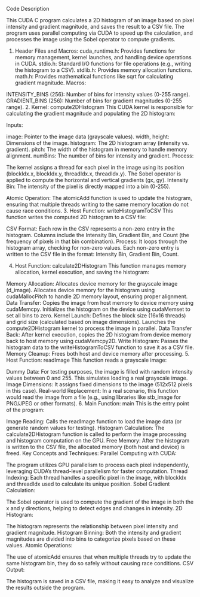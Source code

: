 Code Description

This CUDA C program calculates a 2D histogram of an image based on pixel intensity and gradient magnitude, and saves the result to a CSV file. The program uses parallel computing via CUDA to speed up the calculation, and processes the image using the Sobel operator to compute gradients.

1. Header Files and Macros:
cuda_runtime.h: Provides functions for memory management, kernel launches, and handling device operations in CUDA.
stdio.h: Standard I/O functions for file operations (e.g., writing the histogram to a CSV).
stdlib.h: Provides memory allocation functions.
math.h: Provides mathematical functions like sqrt for calculating gradient magnitude.
Macros:

INTENSITY_BINS (256): Number of bins for intensity values (0-255 range).
GRADIENT_BINS (256): Number of bins for gradient magnitudes (0-255 range).
2. Kernel: compute2DHistogram
This CUDA kernel is responsible for calculating the gradient magnitude and populating the 2D histogram:

Inputs:

image: Pointer to the image data (grayscale values).
width, height: Dimensions of the image.
histogram: The 2D histogram array (intensity vs. gradient).
pitch: The width of the histogram in memory to handle memory alignment.
numBins: The number of bins for intensity and gradient.
Process:

The kernel assigns a thread for each pixel in the image using its position (blockIdx.x, blockIdx.y, threadIdx.x, threadIdx.y).
The Sobel operator is applied to compute the horizontal and vertical gradients (gx, gy).
Intensity Bin: The intensity of the pixel is directly mapped into a bin (0-255).

Atomic Operation: The atomicAdd function is used to update the histogram, ensuring that multiple threads writing to the same memory location do not cause race conditions.
3. Host Function: writeHistogramToCSV
This function writes the computed 2D histogram to a CSV file:

CSV Format:
Each row in the CSV represents a non-zero entry in the histogram.
Columns include the Intensity Bin, Gradient Bin, and Count (the frequency of pixels in that bin combination).
Process:
It loops through the histogram array, checking for non-zero values.
Each non-zero entry is written to the CSV file in the format: Intensity Bin, Gradient Bin, Count.

4. Host Function: calculate2DHistogram
This function manages memory allocation, kernel execution, and saving the histogram:

Memory Allocation:
Allocates device memory for the grayscale image (d_image).
Allocates device memory for the histogram using cudaMallocPitch to handle 2D memory layout, ensuring proper alignment.
Data Transfer:
Copies the image from host memory to device memory using cudaMemcpy.
Initializes the histogram on the device using cudaMemset to set all bins to zero.
Kernel Launch:
Defines the block size (16x16 threads) and grid size (calculated based on image dimensions).
Launches the compute2DHistogram kernel to process the image in parallel.
Data Transfer Back:
After kernel execution, copies the 2D histogram from device memory back to host memory using cudaMemcpy2D.
Write Histogram:
Passes the histogram data to the writeHistogramToCSV function to save it as a CSV file.
Memory Cleanup:
Frees both host and device memory after processing.
5. Host Function: readImage
This function reads a grayscale image:

Dummy Data:
For testing purposes, the image is filled with random intensity values between 0 and 255. This simulates loading a real grayscale image.
Image Dimensions:
It assigns fixed dimensions to the image (512x512 pixels in this case).
Real-world Replacement:
In a real scenario, this function would read the image from a file (e.g., using libraries like stb_image for PNG/JPEG or other formats).
6. Main Function: main
This is the entry point of the program:

Image Reading: Calls the readImage function to load the image data (or generate random values for testing).
Histogram Calculation: The calculate2DHistogram function is called to perform the image processing and histogram computation on the GPU.
Free Memory: After the histogram is written to the CSV file, the allocated memory (both host and device) is freed.
Key Concepts and Techniques:
Parallel Computing with CUDA:

The program utilizes GPU parallelism to process each pixel independently, leveraging CUDA’s thread-level parallelism for faster computation.
Thread Indexing: Each thread handles a specific pixel in the image, with blockIdx and threadIdx used to calculate its unique position.
Sobel Gradient Calculation:

The Sobel operator is used to compute the gradient of the image in both the x and y directions, helping to detect edges and changes in intensity.
2D Histogram:

The histogram represents the relationship between pixel intensity and gradient magnitude.
Histogram Binning: Both the intensity and gradient magnitudes are divided into bins to categorize pixels based on these values.
Atomic Operations:

The use of atomicAdd ensures that when multiple threads try to update the same histogram bin, they do so safely without causing race conditions.
CSV Output:

The histogram is saved in a CSV file, making it easy to analyze and visualize the results outside the program.
